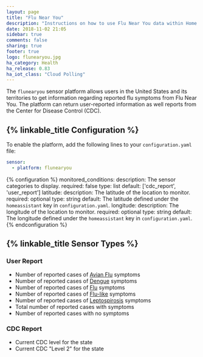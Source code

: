 ```yaml
---
layout: page
title: "Flu Near You"
description: "Instructions on how to use Flu Near You data within Home Assistant"
date: 2018-11-02 21:05
sidebar: true
comments: false
sharing: true
footer: true
logo: flunearyou.jpg
ha_category: Health
ha_release: 0.83
ha_iot_class: "Cloud Polling"
---
```


The `flunearyou` sensor platform allows users in the United States and its
territories to get information regarding reported flu symptoms from Flu Near
You. The platform can return user-reported information as well reports from the
Center for Disease Control (CDC).

## {% linkable_title Configuration %}

To enable the platform, add the following lines to your `configuration.yaml`
file:

```yaml
sensor:
  - platform: flunearyou
```

{% configuration %}
monitored_conditions:
  description: The sensor categories to display.
  required: false
  type: list
  default: ['cdc_report', 'user_report']
latitude:
  description: The latitude of the location to monitor.
  required: optional
  type: string
  default: The latitude defined under the `homeassistant` key in `configuration.yaml`.
longitude:
  description: The longitude of the location to monitor.
  required: optional
  type: string
  default: The longitude defined under the `homeassistant` key in `configuration.yaml`.
{% endconfiguration %}

## {% linkable_title Sensor Types %}

### User Report

* Number of reported cases of [Avian Flu](https://www.cdc.gov/flu/avianflu/index.htm) symptoms
* Number of reported cases of [Dengue](https://www.cdc.gov/dengue/index.html) symptoms
* Number of reported cases of [Flu](https://www.cdc.gov/flu/) symptoms
* Number of reported cases of [Flu-like](https://en.wikipedia.org/wiki/Influenza-like_illness) symptoms
* Number of reported cases of [Leptospirosis](https://www.cdc.gov/leptospirosis/index.html) symptoms
* Total number of reported cases with symptoms
* Number of reported cases with no symptoms

### CDC Report

* Current CDC level for the state
* Current CDC "Level 2" for the state

